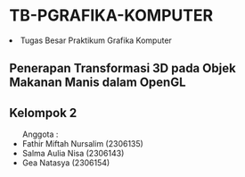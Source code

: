 # TB-PGRAFIKA-KOMPUTER
<li>Tugas Besar Praktikum Grafika Komputer</li>
<h2>Penerapan Transformasi 3D pada Objek Makanan Manis dalam OpenGL</h2>
<h2>Kelompok 2</h2>
<ul> Anggota :
  <li>Fathir Miftah Nursalim (2306135)</li>
  <li>Salma  Aulia Nisa (2306143)</li>
  <li>Gea Natasya  (2306154)</li>
</ul>


